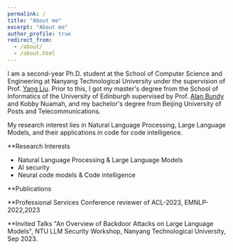 ```yaml
---
permalink: /
title: "About me"
excerpt: "About me"
author_profile: true
redirect_from: 
  - /about/
  - /about.html
---
```


I am a second-year Ph.D. student at the School of Computer Science and Engineering at Nanyang Technological University under the supervision of Prof. [Yang Liu](https://personal.ntu.edu.sg/yangliu/). Prior to this, I got my master's degree from the School of Informatics of the University of Edinburgh supervised by Prof. [Alan Bundy](https://sweb.inf.ed.ac.uk/bundy/) and Kobby Nuamah, and my bachelor's degree from Beijing University of Posts and Telecommunications.

My research interest lies in Natural Language Processing, Large Language Models, and their applications in code for code intelligence.


**Research Interests
- Natural Language Processing & Large Language Models
- AI security
- Neural code models & Code intelligence

**Publications

**Professional Services
Conference reviewer of ACL-2023, EMNLP-2022,2023

**Invited Talks
"An Overview of Backdoor Attacks on Large Language Models",
NTU LLM Security Workshop, Nanyang Technological University, Sep 2023.

